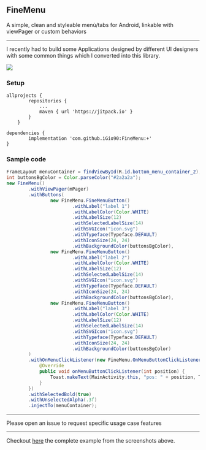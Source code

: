 ## FineMenu

A simple, clean and styleable menù/tabs for Android, linkable with viewPager or custom behaviors

--------

I recently had to build some Applications designed by different UI designers with some common things which I converted into this library.

![](https://media.giphy.com/media/ZEGqgH933XQvltJUHg/giphy.gif)

### Setup

```
allprojects {
		repositories {
			...
			maven { url 'https://jitpack.io' }
		}
	}
```

```
dependencies {
        implementation 'com.github.iGio90:FineMenu:+'
}
```

### Sample code

```java
FrameLayout menuContainer = findViewById(R.id.bottom_menu_container_2);
int buttonsBgColor = Color.parseColor("#2a2a2a");
new FineMenu()
        .withViewPager(mPager)
        .withButtons(
                new FineMenu.FineMenuButton()
                        .withLabel("label 1")
                        .withLabelColor(Color.WHITE)
                        .withLabelSize(12)
                        .withSelectedLabelSize(14)
                        .withSVGIcon("icon.svg")
                        .withTypeface(Typeface.DEFAULT)
                        .withIconSize(24, 24)
                        .withBackgroundColor(buttonsBgColor),
                new FineMenu.FineMenuButton()
                        .withLabel("label 2")
                        .withLabelColor(Color.WHITE)
                        .withLabelSize(12)
                        .withSelectedLabelSize(14)
                        .withSVGIcon("icon.svg")
                        .withTypeface(Typeface.DEFAULT)
                        .withIconSize(24, 24)
                        .withBackgroundColor(buttonsBgColor),
                new FineMenu.FineMenuButton()
                        .withLabel("label 3")
                        .withLabelColor(Color.WHITE)
                        .withLabelSize(12)
                        .withSelectedLabelSize(14)
                        .withSVGIcon("icon.svg")
                        .withTypeface(Typeface.DEFAULT)
                        .withIconSize(24, 24)
                        .withBackgroundColor(buttonsBgColor)
        )
        .withOnMenuClickListener(new FineMenu.OnMenuButtonClickListener() {
            @Override
            public void onMenuButtonClickListener(int position) {
                Toast.makeText(MainActivity.this, "pos: " + position, Toast.LENGTH_SHORT).show();
            }
        })
        .withSelectedBold(true)
        .withUnselectedAlpha(.3f)
        .injectTo(menuContainer);
```
----

Please open an issue to request specific usage case features

----


Checkout [here](https://github.com/iGio90/FineMenu/blob/master/finemenuexample/src/main/java/com/igio90/finemenuexample/MainActivity.java) the complete example from the screenshots above.
